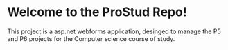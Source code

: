 Welcome to the ProStud Repo!
=====

This project is a asp.net webforms application, desinged to manage the P5 and P6 projects for the Computer science course of study.
